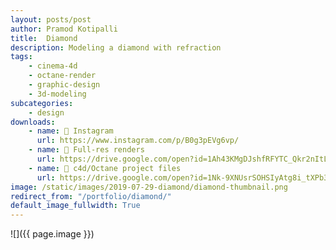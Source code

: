 ```yaml
---
layout: posts/post
author: Pramod Kotipalli
title:  Diamond
description: Modeling a diamond with refraction
tags:
    - cinema-4d
    - octane-render
    - graphic-design
    - 3d-modeling
subcategories:
    - design
downloads:
    - name: 📸 Instagram
      url: https://www.instagram.com/p/B0g3pEVg6vp/
    - name: 💾 Full-res renders
      url: https://drive.google.com/open?id=1Ah43KMgDJshfRFYTC_Qkr2nItLTpt4rg
    - name: 🎥 c4d/Octane project files
      url: https://drive.google.com/open?id=1Nk-9XNUsrSOHSIyAtg8i_tXPb3pQxoas
image: /static/images/2019-07-29-diamond/diamond-thumbnail.png
redirect_from: "/portfolio/diamond/"
default_image_fullwidth: True
---
```


![]({{ page.image }})
